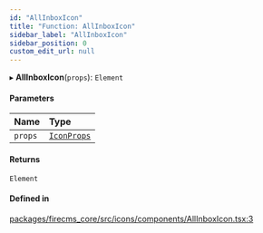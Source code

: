 ```yaml
---
id: "AllInboxIcon"
title: "Function: AllInboxIcon"
sidebar_label: "AllInboxIcon"
sidebar_position: 0
custom_edit_url: null
---
```


▸ **AllInboxIcon**(`props`): `Element`

#### Parameters

| Name | Type |
| :------ | :------ |
| `props` | [`IconProps`](../types/IconProps.md) |

#### Returns

`Element`

#### Defined in

[packages/firecms_core/src/icons/components/AllInboxIcon.tsx:3](https://github.com/FireCMSco/firecms/blob/d45f3739/packages/firecms_core/src/icons/components/AllInboxIcon.tsx#L3)

